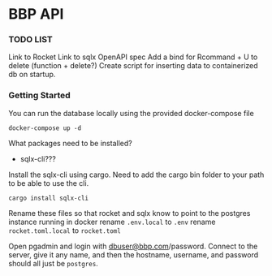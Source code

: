 # BBP API

### TODO LIST
Link to Rocket
Link to sqlx
OpenAPI spec
Add a bind for Rcommand + U to delete (function + delete?)
Create script for inserting data to containerized db on startup.

### Getting Started
You can run the database locally using the provided docker-compose file

```SHELL
docker-compose up -d
```

What packages need to be installed?
- sqlx-cli???

Install the sqlx-cli using cargo. Need to add the cargo bin folder to your path to be able to use the cli.
```SHELL
cargo install sqlx-cli
```

Rename these files so that rocket and sqlx know to point to the postgres instance running in docker
rename ```.env.local``` to ```.env```
rename ```rocket.toml.local``` to ```rocket.toml```

Open pgadmin and login with dbuser@bbp.com/password. Connect to the server, give it any name, and then the hostname, username, and password should all just be ```postgres```.
